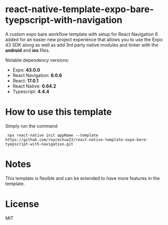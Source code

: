 # react-native-template-expo-bare-tyepscript-with-navigation
A custom expo bare workflow template with setup for React Navigation 6 added for an easier new project experience that allows you to use the Expo 43 SDK along as well as add 3rd party native modules and tinker with the **android** and **ios** files.

Notable dependency versions:
- Expo: **43.0.0**
- React Navigation: **6.0.6**
- React: **17.0.1**
- React Native: **0.64.2**
- Typescript: **4.4.4**

# How to use this template
Simply run the command

``` npx react-native init appName --template https://github.com/roycechua23/react-native-template-expo-bare-tyepscript-with-navigation.git```

# Notes
This template is flexible and can be extended to have more features in the template.

# License 
MIT